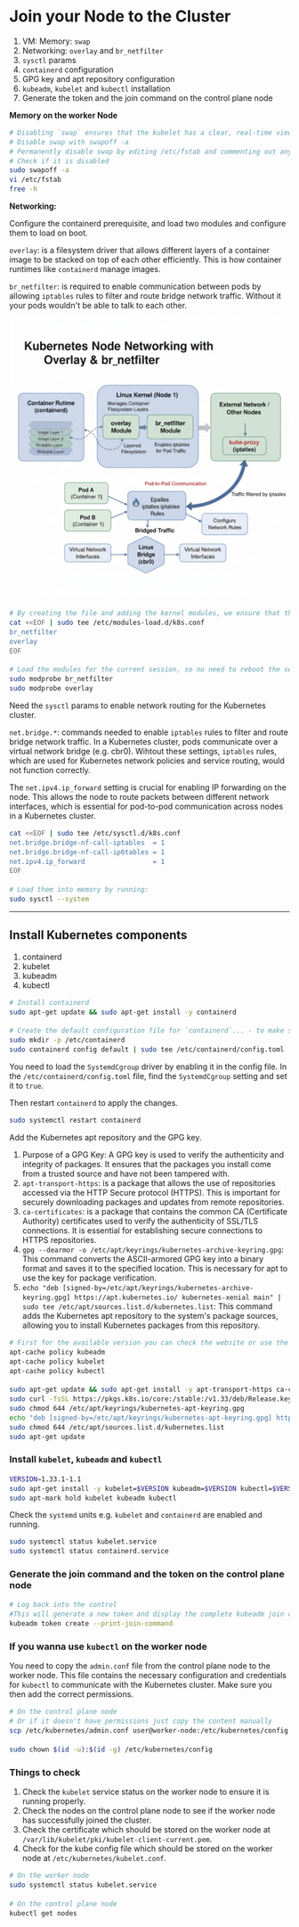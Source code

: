 # Join your Node to the Cluster

1. VM: Memory: `swap`
2. Networking: `overlay` and `br_netfilter`
3. `sysctl` params
4. `containerd` configuration
5. GPG key and apt repository configuration
6. `kubeadm`, `kubelet` and `kubectl` installation
7. Generate the token and the join command on the control plane node

**Memory on the worker Node**

``` bash
# Disabling `swap` ensures that the kubelet has a clear, real-time view of a node's memory resources, leading to more predictable performance and more reliable scheduling.
# Disable swap with swapoff -a
# Permanently disable swap by editing /etc/fstab and commenting out any swap entries.
# Check if it is disabled
sudo swapoff -a
vi /etc/fstab
free -h
```

**Networking:**

Configure the containerd prerequisite, and load two modules and configure them to load on boot.

`overlay`: is a filesystem driver that allows different layers of a container image to be stacked on top of each other efficiently. This is how container runtimes like `containerd` manage images.

`br_netfilter`: is required to enable communication between pods by allowing `iptables` rules to filter and route bridge network traffic. Without it your pods wouldn't be able to talk to each other. 

![overlay_and_br_netfilter.png](/01_Cluster_Architecture_installation_and_Configuration/overlay_and_br_netfilter.png)

```bash
# By creating the file and adding the kernel modules, we ensure that they load automatically on system boot, which is essential for the proper functioning of containerd and Kubernetes networking.
cat <<EOF | sudo tee /etc/modules-load.d/k8s.conf
br_netfilter
overlay
EOF

# Load the modules for the current session, so no need to reboot the server
sudo modprobe br_netfilter
sudo modprobe overlay
```

Need the `sysctl` params to enable network routing for the Kubernetes cluster.

`net.bridge.*`: commands needed to enable `iptables` rules to filter and route bridge network traffic. In a Kubernetes cluster, pods communicate over a virtual network bridge (e.g. cbr0). Wihtout these settings, `iptables` rules, which are used for Kubernetes network policies and service routing, would not function correctly.

The `net.ipv4.ip_forward` setting is crucial for enabling IP forwarding on the node. This allows the node to route packets between different network interfaces, which is essential for pod-to-pod communication across nodes in a Kubernetes cluster.

```bash
cat <<EOF | sudo tee /etc/sysctl.d/k8s.conf
net.bridge.bridge-nf-call-iptables  = 1
net.bridge.bridge-nf-call-ip6tables = 1
net.ipv4.ip_forward                 = 1
EOF

# Load them into memory by running:
sudo sysctl --system
```

---

## Install Kubernetes components

1. containerd
2. kubelet
3. kubeadm
4. kubectl 

```bash
# Install containerd
sudo apt-get update && sudo apt-get install -y containerd

# Create the default configuration file for `containerd`... - to make sure container runtime functional out of the box
sudo mkdir -p /etc/containerd
sudo containerd config default | sudo tee /etc/containerd/config.toml
```

You need to load the `SystemdCgroup` driver by enabling it in the config file. In the `/etc/containerd/config.toml` file, find the `SystemdCgroup` setting and set it to `true`.

Then restart `containerd` to apply the changes.

```bash
sudo systemctl restart containerd
```

Add the Kubernetes apt repository and the GPG key.

1. Purpose of a GPG Key: A GPG key is used to verify the authenticity and integrity of packages. It ensures that the packages you install come from a trusted source and have not been tampered with.
2. `apt-transport-https`: is a package that allows the use of repositories accessed via the HTTP Secure protocol (HTTPS). This is important for securely downloading packages and updates from remote repositories.
3. `ca-certificates`: is a package that contains the common CA (Certificate Authority) certificates used to verify the authenticity of SSL/TLS connections. It is essential for establishing secure connections to HTTPS repositories.
4. `gpg --dearmor -o /etc/apt/keyrings/kubernetes-archive-keyring.gpg`: This command converts the ASCII-armored GPG key into a binary format and saves it to the specified location. This is necessary for apt to use the key for package verification.
5. `echo "deb [signed-by=/etc/apt/keyrings/kubernetes-archive-keyring.gpg] https://apt.kubernetes.io/ kubernetes-xenial main" | sudo tee /etc/apt/sources.list.d/kubernetes.list`: This command adds the Kubernetes apt repository to the system's package sources, allowing you to install Kubernetes packages from this repository.

```bash
# First for the available version you can check the website or use the command below:
apt-cache policy kubeadm
apt-cache policy kubelet
apt-cache policy kubectl

sudo apt-get update && sudo apt-get install -y apt-transport-https ca-certificates curl gpg
sudo curl -fsSL https://pkgs.k8s.io/core:/stable:/v1.33/deb/Release.key | sudo gpg --dearmor -o /etc/apt/keyrings/kubernetes-apt-keyring.gpg
sudo chmod 644 /etc/apt/keyrings/kubernetes-apt-keyring.gpg
echo "deb [signed-by=/etc/apt/keyrings/kubernetes-apt-keyring.gpg] https://pkgs.k8s.io/core:/stable:/v1.33/deb/ /" | sudo tee /etc/apt/sources.list.d/kubernetes.list
sudo chmod 644 /etc/apt/sources.list.d/kubernetes.list
sudo apt-get update
```

### Install `kubelet`, `kubeadm` and `kubectl`

```bash
VERSION=1.33.1-1.1
sudo apt-get install -y kubelet=$VERSION kubeadm=$VERSION kubectl=$VERSION
sudo apt-mark hold kubelet kubeadm kubectl
```

Check the `systemd` units e.g. `kubelet` and `containerd` are enabled and running.

```bash
sudo systemctl status kubelet.service
sudo systemctl status containerd.service
```

### Generate the join command and the token on the control plane node

```bash
# Log back into the control 
#This will generate a new token and display the complete kubeadm join command that you will run on the worker node to join the cluster.
kubeadm token create --print-join-command
```
### If you wanna use `kubectl` on the worker node

You need to copy the `admin.conf` file from the control plane node to the worker node. This file contains the necessary configuration and credentials for `kubectl` to communicate with the Kubernetes cluster. Make sure you then add the correct permissions. 

```bash
# On the control plane node
# Or if it doesn't have permissions just copy the content manually
scp /etc/kubernetes/admin.conf user@worker-node:/etc/kubernetes/config

sudo chown $(id -u):$(id -g) /etc/kubernetes/config
```

### Things to check

1. Check the `kubelet` service status on the worker node to ensure it is running properly.
2. Check the nodes on the control plane node to see if the worker node has successfully joined the cluster.
3. Check the certificate which should be stored on the worker node at `/var/lib/kubelet/pki/kubelet-client-current.pem`.
4. Check for the kube config file which should be stored on the worker node at `/etc/kubernetes/kubelet.conf`.

```bash
# On the worker node
sudo systemctl status kubelet.service

# On the control plane node
kubectl get nodes
```